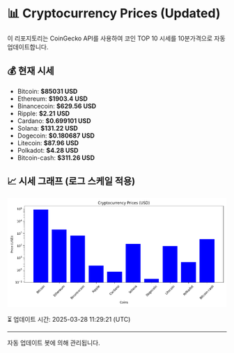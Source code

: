 
# 📊 Cryptocurrency Prices (Updated)

이 리포지토리는 CoinGecko API를 사용하여 코인 TOP 10 시세를 10분가격으로 자동 업데이트합니다.

## 💰 현재 시세
- Bitcoin: **$85031 USD**
- Ethereum: **$1903.4 USD**
- Binancecoin: **$629.56 USD**
- Ripple: **$2.21 USD**
- Cardano: **$0.699101 USD**
- Solana: **$131.22 USD**
- Dogecoin: **$0.180687 USD**
- Litecoin: **$87.96 USD**
- Polkadot: **$4.28 USD**
- Bitcoin-cash: **$311.26 USD**

## 📈 시세 그래프 (로그 스케일 적용)
![Crypto Prices](crypto_prices.png)

⏳ 업데이트 시간: 2025-03-28 11:29:21 (UTC)

---
자동 업데이트 봇에 의해 관리됩니다.
